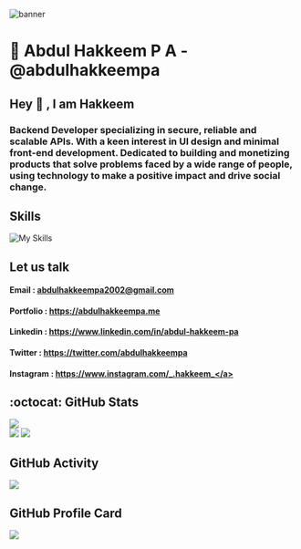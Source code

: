 ![banner](https://user-images.githubusercontent.com/92361680/215815107-1d2d1657-25e9-4910-987b-03be5dc4cd35.png)

# :bust_in_silhouette: Abdul Hakkeem P A - @abdulhakkeempa
<h2>Hey 👋 , I am Hakkeem </h2> 

### Backend Developer specializing in secure, reliable and scalable APIs. With a keen interest in UI design and minimal front-end development. Dedicated to building and monetizing products that solve problems faced by a wide range of people, using technology to make a positive impact and drive social change.

## Skills
![My Skills](https://skillicons.dev/icons?i=python,c,cpp,js,java,php,django,laravel,jquery,mysql,html,css,gcp,figma,bootstrap,latex,git,github,githubactions&theme=dark)

## Let us talk
#### Email : <a href="" >abdulhakkeempa2002@gmail.com</a>
#### Portfolio : <a href="" >https://abdulhakkeempa.me</a>
#### Linkedin : <a href="" >https://www.linkedin.com/in/abdul-hakkeem-pa</a>
#### Twitter : <a href="" >https://twitter.com/abdulhakkeempa</a>
#### Instagram : <a href="" >https://www.instagram.com/_.hakkeem_</a>


## :octocat: GitHub Stats
![](https://komarev.com/ghpvc/?username=hakkeempa&color=blue&style=for-the-badge)  
![](http://github-profile-summary-cards.vercel.app/api/cards/most-commit-language?username=abdulhakkeempa&theme=github_dark)
![](https://github-readme-stats.vercel.app/api?username=abdulhakkeempa&count_private=true&show_icons=true&theme=cobalt)

## GitHub Activity
![](https://github-readme-activity-graph.cyclic.app/graph?username=abdulhakkeempa&theme=cobalt)

## GitHub Profile Card
![](https://github-profile-summary-cards.vercel.app/api/cards/profile-details?username=abdulhakkeempa&theme=github_dark)





<!--
**hakkeempa/hakkeempa** is a ✨ _special_ ✨ repository because its `README.md` (this file) appears on your GitHub profile.

Here are some ideas to get you started:

- 🔭 I’m currently working on ...
- 🌱 I’m currently learning ...
- 👯 I’m looking to collaborate on ...
- 🤔 I’m looking for help with ...
- 💬 Ask me about ...
- 📫 How to reach me: ...
- 😄 Pronouns: ...
- ⚡ Fun fact: ...
-->
